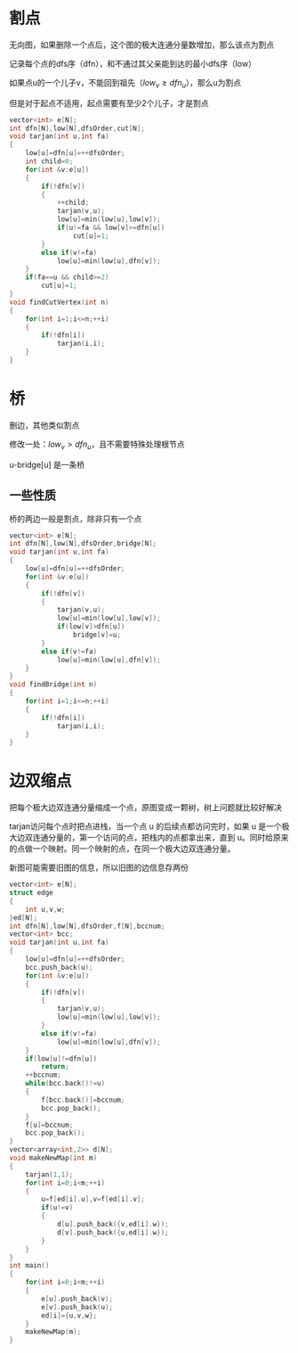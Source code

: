 # 割点
无向图，如果删除一个点后，这个图的极大连通分量数增加，那么该点为割点

记录每个点的dfs序（dfn），和不通过其父亲能到达的最小dfs序（low）

如果点u的一个儿子v，不能回到祖先（$low_v\ge dfn_u$），那么u为割点

但是对于起点不适用，起点需要有至少2个儿子，才是割点
```cpp
vector<int> e[N];
int dfn[N],low[N],dfsOrder,cut[N];
void tarjan(int u,int fa)
{
    low[u]=dfn[u]=++dfsOrder;
    int child=0;
    for(int &v:e[u])
    {
        if(!dfn[v])
        {
            ++child;
            tarjan(v,u);
            low[u]=min(low[u],low[v]);
            if(u!=fa && low[v]>=dfn[u])
                cut[u]=1;
        }
        else if(v!=fa)
            low[u]=min(low[u],dfn[v]);
    }
    if(fa==u && child>=2)
        cut[u]=1;
}
void findCutVertex(int n)
{
    for(int i=1;i<=n;++i)
    {
        if(!dfn[i])
            tarjan(i,i);
    }
}
```
# 桥
删边，其他类似割点

修改一处：$low_v>dfn_u$，且不需要特殊处理根节点

u-bridge[u] 是一条桥
## 一些性质
桥的两边一般是割点，除非只有一个点

```cpp
vector<int> e[N];
int dfn[N],low[N],dfsOrder,bridge[N];
void tarjan(int u,int fa)
{
    low[u]=dfn[u]=++dfsOrder;
    for(int &v:e[u])
    {
        if(!dfn[v])
        {
            tarjan(v,u);
            low[u]=min(low[u],low[v]);
            if(low[v]>dfn[u])
                bridge[v]=u;
        }
        else if(v!=fa)
            low[u]=min(low[u],dfn[v]);
    }
}
void findBridge(int n)
{
    for(int i=1;i<=n;++i)
    {
        if(!dfn[i])
            tarjan(i,i);
    }
}
```
# 边双缩点
把每个极大边双连通分量缩成一个点，原图变成一颗树，树上问题就比较好解决

tarjan访问每个点时把点进栈，当一个点 u 的后续点都访问完时，如果 u 是一个极大边双连通分量的，第一个访问的点，把栈内的点都拿出来，直到 u。同时给原来的点做一个映射。同一个映射的点，在同一个极大边双连通分量。

新图可能需要旧图的信息，所以旧图的边信息存两份
```cpp
vector<int> e[N];
struct edge
{
    int u,v,w;
}ed[N];
int dfn[N],low[N],dfsOrder,f[N],bccnum;
vector<int> bcc;
void tarjan(int u,int fa)
{
    low[u]=dfn[u]=++dfsOrder;
    bcc.push_back(u);
    for(int &v:e[u])
    {
        if(!dfn[v])
        {
            tarjan(v,u);
            low[u]=min(low[u],low[v]);
        }
        else if(v!=fa)
            low[u]=min(low[u],dfn[v]);
    }
    if(low[u]!=dfn[u])
        return;
    ++bccnum;
    while(bcc.back()!=u)
    {
        f[bcc.back()]=bccnum;
        bcc.pop_back();
    }
    f[u]=bccnum;
    bcc.pop_back();
}
vector<array<int,2>> d[N];
void makeNewMap(int m)
{
    tarjan(1,1);
    for(int i=0;i<m;++i)
    {
        u=f[ed[i].u],v=f[ed[i].v];
        if(u!=v)
        {
            d[u].push_back({v,ed[i].w});
            d[v].push_back({u,ed[i].w});
        }
    }
}
int main()
{
    for(int i=0;i<m;++i)
    {
        e[u].push_back(v);
        e[v].push_back(u);
        ed[i]={u,v,w};
    }
    makeNewMap(m);
}
```
